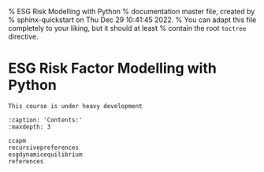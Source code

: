 % ESG Risk Modelling with Python
% documentation master file, created by
% sphinx-quickstart on Thu Dec 29 10:41:45 2022.
% You can adapt this file completely to your liking, but it should at least
% contain the root `toctree` directive.

# ESG Risk Factor Modelling with Python


```{warning}
This course is under heavy development
```

```{toctree}
:caption: 'Contents:'
:maxdepth: 3

ccapm
recursivepreferences
esgdynamicequilibrium
references
```